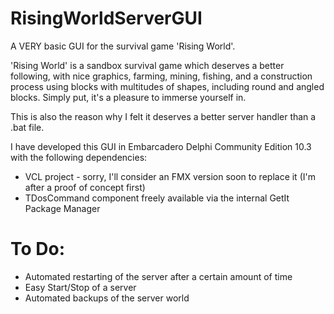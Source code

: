 # RisingWorldServerGUI
A VERY basic GUI for the survival game 'Rising World'.

'Rising World' is a sandbox survival game which deserves a better following, with nice graphics, farming, mining, fishing, and a construction process using blocks with multitudes of shapes, including round and angled blocks. Simply put, it's a pleasure to immerse yourself in.

This is also the reason why I felt it deserves a better server handler than a .bat file.

I have developed this GUI in Embarcadero Delphi Community Edition 10.3 with the following dependencies:
* VCL project - sorry, I'll consider an FMX version soon to replace it (I'm after a proof of concept first)
* TDosCommand component freely available via the internal GetIt Package Manager

# To Do:
* Automated restarting of the server after a certain amount of time
* Easy Start/Stop of a server
* Automated backups of the server world
